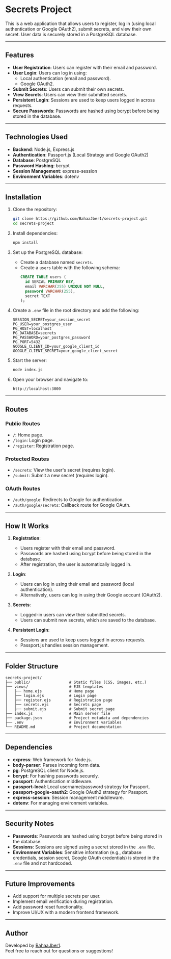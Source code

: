 # Secrets Project

This is a web application that allows users to register, log in (using local authentication or Google OAuth2), submit secrets, and view their own secret. User data is securely stored in a PostgreSQL database.

---

## Features

- **User Registration**: Users can register with their email and password.
- **User Login**: Users can log in using:
  - Local authentication (email and password).
  - Google OAuth2.
- **Submit Secrets**: Users can submit their own secrets.
- **View Secrets**: Users can view their submitted secrets.
- **Persistent Login**: Sessions are used to keep users logged in across requests.
- **Secure Passwords**: Passwords are hashed using bcrypt before being stored in the database.

---

## Technologies Used

- **Backend**: Node.js, Express.js
- **Authentication**: Passport.js (Local Strategy and Google OAuth2)
- **Database**: PostgreSQL
- **Password Hashing**: bcrypt
- **Session Management**: express-session
- **Environment Variables**: dotenv

---

## Installation

1. Clone the repository:
   ```bash
   git clone https://github.com/BahaaJber1/secrets-project.git
   cd secrets-project
   ```

2. Install dependencies:
   ```bash
   npm install
   ```

3. Set up the PostgreSQL database:
   - Create a database named `secrets`.
   - Create a `users` table with the following schema:
     ```sql
     CREATE TABLE users (
       id SERIAL PRIMARY KEY,
       email VARCHAR(255) UNIQUE NOT NULL,
       password VARCHAR(255),
       secret TEXT
     );
     ```

4. Create a `.env` file in the root directory and add the following:
   ```env
   SESSION_SECRET=your_session_secret
   PG_USER=your_postgres_user
   PG_HOST=localhost
   PG_DATABASE=secrets
   PG_PASSWORD=your_postgres_password
   PG_PORT=5432
   GOOGLE_CLIENT_ID=your_google_client_id
   GOOGLE_CLIENT_SECRET=your_google_client_secret
   ```

5. Start the server:
   ```bash
   node index.js
   ```

6. Open your browser and navigate to:
   ```
   http://localhost:3000
   ```

---

## Routes

### Public Routes
- `/`: Home page.
- `/login`: Login page.
- `/register`: Registration page.

### Protected Routes
- `/secrets`: View the user's secret (requires login).
- `/submit`: Submit a new secret (requires login).

### OAuth Routes
- `/auth/google`: Redirects to Google for authentication.
- `/auth/google/secrets`: Callback route for Google OAuth.

---

## How It Works

1. **Registration**:
   - Users register with their email and password.
   - Passwords are hashed using bcrypt before being stored in the database.
   - After registration, the user is automatically logged in.

2. **Login**:
   - Users can log in using their email and password (local authentication).
   - Alternatively, users can log in using their Google account (OAuth2).

3. **Secrets**:
   - Logged-in users can view their submitted secrets.
   - Users can submit new secrets, which are saved to the database.

4. **Persistent Login**:
   - Sessions are used to keep users logged in across requests.
   - Passport.js handles session management.

---

## Folder Structure

```
secrets-project/
├── public/                 # Static files (CSS, images, etc.)
├── views/                  # EJS templates
│   ├── home.ejs            # Home page
│   ├── login.ejs           # Login page
│   ├── register.ejs        # Registration page
│   ├── secrets.ejs         # Secrets page
│   ├── submit.ejs          # Submit secret page
├── index.js                # Main server file
├── package.json            # Project metadata and dependencies
├── .env                    # Environment variables
└── README.md               # Project documentation
```

---

## Dependencies

- **express**: Web framework for Node.js.
- **body-parser**: Parses incoming form data.
- **pg**: PostgreSQL client for Node.js.
- **bcrypt**: For hashing passwords securely.
- **passport**: Authentication middleware.
- **passport-local**: Local username/password strategy for Passport.
- **passport-google-oauth2**: Google OAuth2 strategy for Passport.
- **express-session**: Session management middleware.
- **dotenv**: For managing environment variables.

---

## Security Notes

- **Passwords**: Passwords are hashed using bcrypt before being stored in the database.
- **Sessions**: Sessions are signed using a secret stored in the `.env` file.
- **Environment Variables**: Sensitive information (e.g., database credentials, session secret, Google OAuth credentials) is stored in the `.env` file and not hardcoded.

---

## Future Improvements

- Add support for multiple secrets per user.
- Implement email verification during registration.
- Add password reset functionality.
- Improve UI/UX with a modern frontend framework.

---


## Author

Developed by [BahaaJber1](https://github.com/BahaaJber1).  
Feel free to reach out for questions or suggestions!
